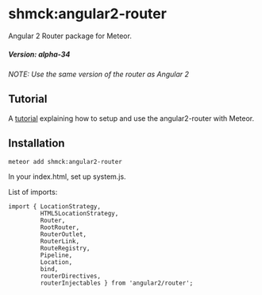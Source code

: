 # shmck:angular2-router

Angular 2 Router package for Meteor. 

##### Version: alpha-34
*NOTE: Use the same version of the router as Angular 2*

## Tutorial

A [tutorial](http://angular-meteor.com/tutorials/angular1/routing-and-multiple-views) explaining how to setup and use the angular2-router with Meteor.

## Installation

    meteor add shmck:angular2-router
    
In your index.html, set up system.js.

List of imports:

    import { LocationStrategy,
             HTML5LocationStrategy,
             Router,
             RootRouter,
             RouterOutlet,
             RouterLink,
             RouteRegistry,
             Pipeline,
             Location,
             bind,
             routerDirectives,
             routerInjectables } from 'angular2/router';
